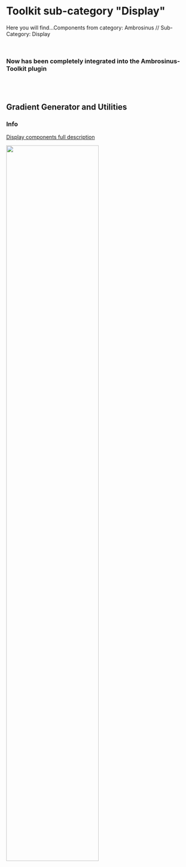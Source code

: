# Toolkit sub-category "Display"
  Here you will find...Components from category: Ambrosinus // Sub-Category: Display  
  
<br>

### Now has been completely integrated into the Ambrosinus-Toolkit plugin

<br>
<br>

## Gradient Generator and Utilities
### Info
<a href="https://github.com/lucianoambrosini/Ambrosinus-Toolkit/wiki/Display-components">Display components full description</a> 

<img src="https://ambrosinus.altervista.org/blog/wp-content/uploads/2022/08/GradGen01_.coverjpg.jpg" width="70%" height="70%">

